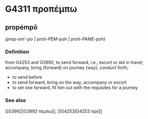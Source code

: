 # G4311 προπέμπω

## propémpō

_(prop-em'-po | proh-PEM-poh | proh-PAME-poh)_

### Definition

from G4253 and G3992; to send forward, i.e., escort or aid in travel; accompany, bring (forward) on journey (way), conduct forth; 

- to send before
- to send forward, bring on the way, accompany or escort
- to set one forward, fit him out with the requisites for a journey

### See also

[[G3992|G3992 πέμπω]], [[G4253|G4253 πρό]]
